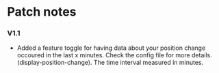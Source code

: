# Patch notes

### V1.1

* Added a feature toggle for having data about your position change occoured in the last 
  x minutes. Check the config file for more details. (display-position-change). The time interval measured in minutes.